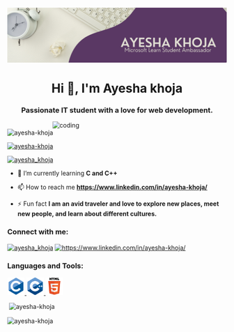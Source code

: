![logo](https://github.com/Ayesha-khoja/Ayesha-khoja/blob/main/AYESHA%20KHOJA.png)
<h1 align="center">Hi 👋, I'm Ayesha khoja</h1>
<h3 align="center">Passionate IT student with a love for web development.</h3>

<img align="right" alt="coding" width="400" src="https://mir-s3-cdn-cf.behance.net/project_modules/disp/601014116770475.6068beff4640a.gif">

<p align="left"> <img src="https://komarev.com/ghpvc/?username=ayesha-khoja&label=Profile%20views&color=0e75b6&style=flat" alt="ayesha-khoja" /> </p>

<p align="left"> <a href="https://github.com/ryo-ma/github-profile-trophy"><img src="https://github-profile-trophy.vercel.app/?username=ayesha-khoja" alt="ayesha-khoja" /></a> </p>

<p align="left"> <a href="https://twitter.com/ayesha_khoja" target="blank"><img src="https://img.shields.io/twitter/follow/ayesha_khoja?logo=twitter&style=for-the-badge" alt="ayesha_khoja" /></a> </p>

- 🌱 I’m currently learning **C and C++**

- 📫 How to reach me **https://www.linkedin.com/in/ayesha-khoja/**

- ⚡ Fun fact **I am an avid traveler and love to explore new places, meet new people, and learn about different cultures.**

<h3 align="left">Connect with me:</h3>
<p align="left">
<a href="https://twitter.com/ayesha_khoja" target="blank"><img align="center" src="https://raw.githubusercontent.com/rahuldkjain/github-profile-readme-generator/master/src/images/icons/Social/twitter.svg" alt="ayesha_khoja" height="30" width="40" /></a>
<a href="https://linkedin.com/in/https://www.linkedin.com/in/ayesha-khoja/" target="blank"><img align="center" src="https://raw.githubusercontent.com/rahuldkjain/github-profile-readme-generator/master/src/images/icons/Social/linked-in-alt.svg" alt="https://www.linkedin.com/in/ayesha-khoja/" height="30" width="40" /></a>
</p>

<h3 align="left">Languages and Tools:</h3>
<p align="left"> <a href="https://www.cprogramming.com/" target="_blank" rel="noreferrer"> <img src="https://raw.githubusercontent.com/devicons/devicon/master/icons/c/c-original.svg" alt="c" width="40" height="40"/> </a> <a href="https://www.w3schools.com/cpp/" target="_blank" rel="noreferrer"> <img src="https://raw.githubusercontent.com/devicons/devicon/master/icons/cplusplus/cplusplus-original.svg" alt="cplusplus" width="40" height="40"/> </a> <a href="https://www.w3.org/html/" target="_blank" rel="noreferrer"> <img src="https://raw.githubusercontent.com/devicons/devicon/master/icons/html5/html5-original-wordmark.svg" alt="html5" width="40" height="40"/> </a> </p>

<p>&nbsp;<img align="center" src="https://github-readme-stats.vercel.app/api?username=ayesha-khoja&show_icons=true&locale=en" alt="ayesha-khoja" /></p>

<p><img align="center" src="https://github-readme-streak-stats.herokuapp.com/?user=ayesha-khoja&" alt="ayesha-khoja" /></p>
